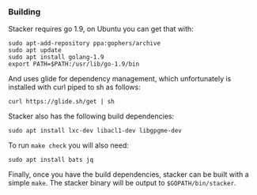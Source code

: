 ### Building

Stacker requires go 1.9, on Ubuntu you can get that with:

    sudo apt-add-repository ppa:gophers/archive
    sudo apt update
    sudo apt install golang-1.9
    export PATH=$PATH:/usr/lib/go-1.9/bin

And uses glide for dependency management, which unfortunately is installed with
curl piped to sh as follows:

    curl https://glide.sh/get | sh

Stacker also has the following build dependencies:

    sudo apt install lxc-dev libacl1-dev libgpgme-dev

To run `make check` you will also  need:

    sudo apt install bats jq

Finally, once you have the build dependencies, stacker can be built with a
simple `make`. The stacker binary will be output to `$GOPATH/bin/stacker`.
